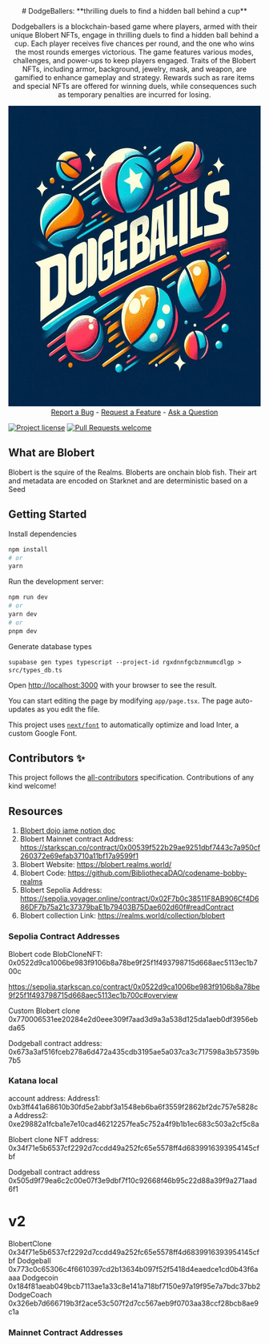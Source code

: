 <div align="center">
# DodgeBallers: **thrilling duels to find a hidden ball behind a cup**

Dodgeballers is a blockchain-based game where players, armed with their unique Blobert NFTs, engage in thrilling duels to find a hidden ball behind a cup. Each player receives five chances per round, and the one who wins the most rounds emerges victorious. The game features various modes, challenges, and power-ups to keep players engaged. Traits of the Blobert NFTs, including armor, background, jewelry, mask, and weapon, are gamified to enhance gameplay and strategy. Rewards such as rare items and special NFTs are offered for winning duels, while consequences such as temporary penalties are incurred for losing.






  <img src="docs/images/logo.jpeg" height="600" width="600">
  <br />
  <a href="https://github.com/satyambnsal/dodgeballers.git/issues/new?assignees=&labels=bug&template=01_BUG_REPORT.md&title=bug%3A+">Report a Bug</a>
  -
  <a href="https://github.com/satyambnsal/dodgeballers.git/issues/new?assignees=&labels=enhancement&template=02_FEATURE_REQUEST.md&title=feat%3A+">Request a Feature</a>
  -
  <a href="https://github.com/satyambnsal/dodgeballers.git/discussions">Ask a Question</a>
</div>


[![Project license](https://img.shields.io/github/license/satyambnsal/starknet-dapp.svg?style=flat-square)](LICENSE)
[![Pull Requests welcome](https://img.shields.io/badge/PRs-welcome-ff69b4.svg?style=flat-square)](https://github.com/satyambnsal/dodgeballers.git/issues?q=is%3Aissue+is%3Aopen+label%3A%22help+wanted%22)



## What are Blobert

Blobert is the squire of the Realms. Bloberts are onchain blob fish. Their art and metadata are encoded on Starknet and are deterministic based on a Seed


## Getting Started

Install dependencies
```bash
npm install
# or
yarn
```


Run the development server:

```bash
npm run dev
# or
yarn dev
# or
pnpm dev
```
Generate database types
```
supabase gen types typescript --project-id rgxdnnfgcbznmumcdlgp > src/types_db.ts
```

Open [http://localhost:3000](http://localhost:3000) with your browser to see the result.

You can start editing the page by modifying `app/page.tsx`. The page auto-updates as you edit the file.

This project uses [`next/font`](https://nextjs.org/docs/basic-features/font-optimization) to automatically optimize and load Inter, a custom Google Font.


## Contributors ✨

<!-- ALL-CONTRIBUTORS-LIST:START - Do not remove or modify this section -->
<!-- prettier-ignore-start -->
<!-- markdownlint-disable -->

<!-- markdownlint-restore -->
<!-- prettier-ignore-end -->

<!-- ALL-CONTRIBUTORS-LIST:END -->

This project follows the [all-contributors](https://github.com/all-contributors/all-contributors) specification. Contributions of any kind welcome!







## Resources

1. [Blobert dojo jame notion doc](https://organic-fur-4c6.notion.site/Blobert-x-Dojo-Game-Jam-4-2e0a8c5baa544267b624ef7aad1ecd97)
2. Blobert Mainnet contract Address: https://starkscan.co/contract/0x00539f522b29ae9251dbf7443c7a950cf260372e69efab3710a11bf17a9599f1
3. Blobert Website: https://blobert.realms.world/
4. Blobert Code: https://github.com/BibliothecaDAO/codename-bobby-realms
5. Blobert Sepolia Address: https://sepolia.voyager.online/contract/0x02F7b0c38511F8AB906Cf4D686DF7b75a21c37379baE1b79403B75Dae602d60f#readContract
6. Blobert collection Link: https://realms.world/collection/blobert




### Sepolia Contract Addresses 

Blobert code
BlobCloneNFT: 0x0522d9ca1006be983f9106b8a78be9f25f1f493798715d668aec5113ec1b700c

https://sepolia.starkscan.co/contract/0x0522d9ca1006be983f9106b8a78be9f25f1f493798715d668aec5113ec1b700c#overview


Custom Blobert clone 
0x770006531ee20284e2d0eee309f7aad3d9a3a538d125da1aeb0df3956ebda65

Dodgeball contract address:
0x673a3af516fceb278a6d472a435cdb3195ae5a037ca3c717598a3b57359b7b5



### Katana local

account address: 
Address1: 0xb3ff441a68610b30fd5e2abbf3a1548eb6ba6f3559f2862bf2dc757e5828ca
Address2: 0xe29882a1fcba1e7e10cad46212257fea5c752a4f9b1b1ec683c503a2cf5c8a

Blobert clone NFT address: 0x34f71e5b6537cf2292d7ccdd49a252fc65e5578ff4d6839916393954145cfbf

Dodgeball contract address
0x505d9f79ea6c2c00e07f3e9dbf7f10c92668f46b95c22d88a39f9a271aad6f1



v2
======
BlobertClone
0x34f71e5b6537cf2292d7ccdd49a252fc65e5578ff4d6839916393954145cfbf
Dodgeball
0x773c0c65306c4f6610397cd2b13634b097f52f5418d4eaedce1cd0b43f6aaaa
Dodgecoin
0x184f81aeab049bcb7113ae1a33c8e141a718bf7150e97a19f95e7a7bdc37bb2
DodgeCoach
0x326eb7d666719b3f2ace53c507f2d7cc567aeb9f0703aa38ccf28bcb8ae9c1a

### Mainnet Contract Addresses





